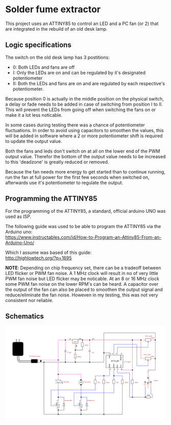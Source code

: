 # Solder fume extractor

This project uses an ATTINY85 to control an LED and a PC fan (or 2) that are integrated in the rebuild of an old desk lamp.

## Logic specifications

The switch on the old desk lamp has 3 postitions:

- 0: Both LEDs and fans are off
- I: Only the LEDs are on and can be regulated by it's designated potentiometer
- II: Both the LEDs and fans are on and are regulated by each respective's potentiometer.

Because position 0 is actually in the middle position on the physical switch, a delay or fade needs to be added in case of switching from position I to II. This will prevent the LEDs from going off when switching the fans on or make it a lot less noticable.

In some cases during testing there was a chance of potentiometer fluctuations. In order to avoid using capacitors to smoothen the values, this will be added in software where a 2 or more potentiometer shift is required to update the output value.

Both the fans and leds don't switch on at all on the lower end of the PWM output value. Therefor the bottom of the output value needs to be increased to this 'deadzone' is greatly reduced or removed.

Because the fan needs more energy to get started than to continue running, run the fan at full power for the first few seconds when switched on, afterwards use it's potentiometer to regulate the output.

## Programming the ATTINY85

For the programming of the ATTINY85, a standard, official arduino UNO was used as ISP.

The following guide was used to be able to program the ATTINY85 via the Arduino uno:  
https://www.instructables.com/id/How-to-Program-an-Attiny85-From-an-Arduino-Uno/

Which I assume was based of this guide:  
http://highlowtech.org/?p=1695

**NOTE**: Depending on chip frequency set, there can be a tradeoff between LED flicker or PWM fan noise.
A 1 MHz clock will result in no of very little PWM fan noise but LED flicker may be noticable.
At an 8 or 16 MHz clock some PWM fan noise on the lower RPM's can be heard.
A capacitor over the output of the fan can also be placed to smoothen the output signal and reduce/eliminate the fan noise.
Howeven in my testing, this was not very consistent nor reliable.

## Schematics

![](./assets/wiring.png)
